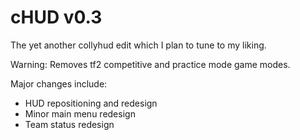 # cHUD v0.3
The yet another collyhud edit which I plan to tune to my liking.

Warning: Removes tf2 competitive and practice mode game modes.

Major changes include:
- HUD repositioning and redesign
- Minor main menu redesign
- Team status redesign